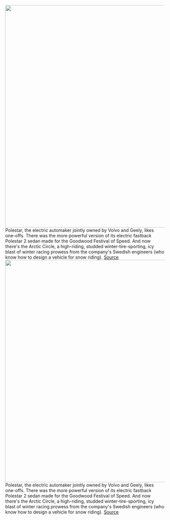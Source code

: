 <img src='https://cdn.vox-cdn.com/thumbor/gPaRB7eTBXjIQJhuSNmFnCcFgRk=/0x0:5000x3335/1200x800/filters:focal(2100x1268:2900x2068)/cdn.vox-cdn.com/uploads/chorus_image/image/70461239/Polestar_2_Arctic_Circle_A__1_.0.jpg' width='700px' /><br/>
Polestar, the electric automaker jointly owned by Volvo and Geely, likes one-offs. There was the more powerful version of its electric fastback Polestar 2 sedan made for the Goodwood Festival of Speed. And now there's the Arctic Circle, a high-riding, studded winter-tire-sporting, icy blast of winter racing prowess from the company's Swedish engineers (who know how to design a vehicle for snow riding).
<a href='https://www.theverge.com/2022/2/2/22913533/polestar-arctic-circle-electric-fastback-one-off-snow-test'> Source <a/><img src='https://cdn.vox-cdn.com/thumbor/gPaRB7eTBXjIQJhuSNmFnCcFgRk=/0x0:5000x3335/1200x800/filters:focal(2100x1268:2900x2068)/cdn.vox-cdn.com/uploads/chorus_image/image/70461239/Polestar_2_Arctic_Circle_A__1_.0.jpg' width='700px' /><br/>
Polestar, the electric automaker jointly owned by Volvo and Geely, likes one-offs. There was the more powerful version of its electric fastback Polestar 2 sedan made for the Goodwood Festival of Speed. And now there's the Arctic Circle, a high-riding, studded winter-tire-sporting, icy blast of winter racing prowess from the company's Swedish engineers (who know how to design a vehicle for snow riding).
<a href='https://www.theverge.com/2022/2/2/22913533/polestar-arctic-circle-electric-fastback-one-off-snow-test'> Source <a/>